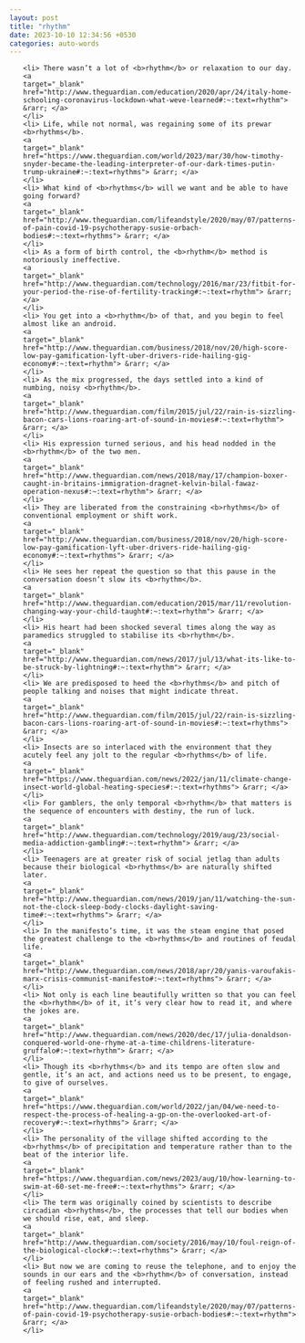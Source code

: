 ```yaml
---
layout: post
title: "rhythm"
date: 2023-10-10 12:34:56 +0530
categories: auto-words
---
```

<ol>

    <li> There wasn’t a lot of <b>rhythm</b> or relaxation to our day.
    <a 
    target="_blank" 
    href="http://www.theguardian.com/education/2020/apr/24/italy-home-schooling-coronavirus-lockdown-what-weve-learned#:~:text=rhythm"> &rarr; </a>
    </li>
    <li> Life, while not normal, was regaining some of its prewar <b>rhythms</b>.
    <a 
    target="_blank" 
    href="https://www.theguardian.com/world/2023/mar/30/how-timothy-snyder-became-the-leading-interpreter-of-our-dark-times-putin-trump-ukraine#:~:text=rhythms"> &rarr; </a>
    </li>
    <li> What kind of <b>rhythms</b> will we want and be able to have going forward?
    <a 
    target="_blank" 
    href="http://www.theguardian.com/lifeandstyle/2020/may/07/patterns-of-pain-covid-19-psychotherapy-susie-orbach-bodies#:~:text=rhythms"> &rarr; </a>
    </li>
    <li> As a form of birth control, the <b>rhythm</b> method is notoriously ineffective.
    <a 
    target="_blank" 
    href="http://www.theguardian.com/technology/2016/mar/23/fitbit-for-your-period-the-rise-of-fertility-tracking#:~:text=rhythm"> &rarr; </a>
    </li>
    <li> You get into a <b>rhythm</b> of that, and you begin to feel almost like an android.
    <a 
    target="_blank" 
    href="http://www.theguardian.com/business/2018/nov/20/high-score-low-pay-gamification-lyft-uber-drivers-ride-hailing-gig-economy#:~:text=rhythm"> &rarr; </a>
    </li>
    <li> As the mix progressed, the days settled into a kind of numbing, noisy <b>rhythm</b>.
    <a 
    target="_blank" 
    href="http://www.theguardian.com/film/2015/jul/22/rain-is-sizzling-bacon-cars-lions-roaring-art-of-sound-in-movies#:~:text=rhythm"> &rarr; </a>
    </li>
    <li> His expression turned serious, and his head nodded in the <b>rhythm</b> of the two men.
    <a 
    target="_blank" 
    href="http://www.theguardian.com/news/2018/may/17/champion-boxer-caught-in-britains-immigration-dragnet-kelvin-bilal-fawaz-operation-nexus#:~:text=rhythm"> &rarr; </a>
    </li>
    <li> They are liberated from the constraining <b>rhythms</b> of conventional employment or shift work.
    <a 
    target="_blank" 
    href="http://www.theguardian.com/business/2018/nov/20/high-score-low-pay-gamification-lyft-uber-drivers-ride-hailing-gig-economy#:~:text=rhythms"> &rarr; </a>
    </li>
    <li> He sees her repeat the question so that this pause in the conversation doesn’t slow its <b>rhythm</b>.
    <a 
    target="_blank" 
    href="http://www.theguardian.com/education/2015/mar/11/revolution-changing-way-your-child-taught#:~:text=rhythm"> &rarr; </a>
    </li>
    <li> His heart had been shocked several times along the way as paramedics struggled to stabilise its <b>rhythm</b>.
    <a 
    target="_blank" 
    href="http://www.theguardian.com/news/2017/jul/13/what-its-like-to-be-struck-by-lightning#:~:text=rhythm"> &rarr; </a>
    </li>
    <li> We are predisposed to heed the <b>rhythms</b> and pitch of people talking and noises that might indicate threat.
    <a 
    target="_blank" 
    href="http://www.theguardian.com/film/2015/jul/22/rain-is-sizzling-bacon-cars-lions-roaring-art-of-sound-in-movies#:~:text=rhythms"> &rarr; </a>
    </li>
    <li> Insects are so interlaced with the environment that they acutely feel any jolt to the regular <b>rhythms</b> of life.
    <a 
    target="_blank" 
    href="https://www.theguardian.com/news/2022/jan/11/climate-change-insect-world-global-heating-species#:~:text=rhythms"> &rarr; </a>
    </li>
    <li> For gamblers, the only temporal <b>rhythm</b> that matters is the sequence of encounters with destiny, the run of luck.
    <a 
    target="_blank" 
    href="http://www.theguardian.com/technology/2019/aug/23/social-media-addiction-gambling#:~:text=rhythm"> &rarr; </a>
    </li>
    <li> Teenagers are at greater risk of social jetlag than adults because their biological <b>rhythms</b> are naturally shifted later.
    <a 
    target="_blank" 
    href="http://www.theguardian.com/news/2019/jan/11/watching-the-sun-not-the-clock-sleep-body-clocks-daylight-saving-time#:~:text=rhythms"> &rarr; </a>
    </li>
    <li> In the manifesto’s time, it was the steam engine that posed the greatest challenge to the <b>rhythms</b> and routines of feudal life.
    <a 
    target="_blank" 
    href="http://www.theguardian.com/news/2018/apr/20/yanis-varoufakis-marx-crisis-communist-manifesto#:~:text=rhythms"> &rarr; </a>
    </li>
    <li> Not only is each line beautifully written so that you can feel the <b>rhythm</b> of it, it’s very clear how to read it, and where the jokes are.
    <a 
    target="_blank" 
    href="http://www.theguardian.com/news/2020/dec/17/julia-donaldson-conquered-world-one-rhyme-at-a-time-childrens-literature-gruffalo#:~:text=rhythm"> &rarr; </a>
    </li>
    <li> Though its <b>rhythms</b> and its tempo are often slow and gentle, it’s an act, and actions need us to be present, to engage, to give of ourselves.
    <a 
    target="_blank" 
    href="https://www.theguardian.com/world/2022/jan/04/we-need-to-respect-the-process-of-healing-a-gp-on-the-overlooked-art-of-recovery#:~:text=rhythms"> &rarr; </a>
    </li>
    <li> The personality of the village shifted according to the <b>rhythms</b> of precipitation and temperature rather than to the beat of the interior life.
    <a 
    target="_blank" 
    href="https://www.theguardian.com/news/2023/aug/10/how-learning-to-swim-at-60-set-me-free#:~:text=rhythms"> &rarr; </a>
    </li>
    <li> The term was originally coined by scientists to describe circadian <b>rhythms</b>, the processes that tell our bodies when we should rise, eat, and sleep.
    <a 
    target="_blank" 
    href="http://www.theguardian.com/society/2016/may/10/foul-reign-of-the-biological-clock#:~:text=rhythms"> &rarr; </a>
    </li>
    <li> But now we are coming to reuse the telephone, and to enjoy the sounds in our ears and the <b>rhythm</b> of conversation, instead of feeling rushed and interrupted.
    <a 
    target="_blank" 
    href="http://www.theguardian.com/lifeandstyle/2020/may/07/patterns-of-pain-covid-19-psychotherapy-susie-orbach-bodies#:~:text=rhythm"> &rarr; </a>
    </li>